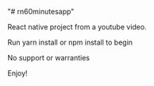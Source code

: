 "# rn60minutesapp" 

React native project from a youtube video.

Run yarn install or npm install to begin

No support or warranties 

Enjoy!
